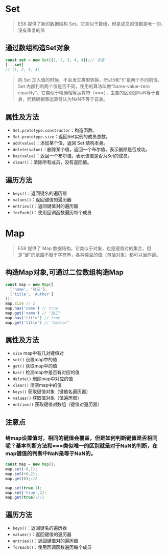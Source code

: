 # Set
> ES6 提供了新的数据结构 Set。它类似于数组，但是成员的值都是唯一的，没有重复的值

## 通过数组构造Set对象
```javascript
const set = new Set([1, 2, 3, 4, 4]);// 去重
[...set]
// [1, 2, 3, 4]
```
> 向 Set 加入值的时候，不会发生类型转换，所以5和"5"是两个不同的值。Set 内部判断两个值是否不同，使用的算法叫做“Same-value-zero equality”，它类似于精确相等运算符（===），主要的区别是NaN等于自身，而精确相等运算符认为NaN不等于自身。

## 属性及方法
- `Set.prototype.constructor`：构造函数。
- `Set.prototype.size`：返回Set实例的成员总数。
- `add(value)`：添加某个值，返回 Set 结构本身。
- `delete(value)`：删除某个值，返回一个布尔值，表示删除是否成功。
- `has(value)`：返回一个布尔值，表示该值是否为Set的成员。
- `clear()`：清除所有成员，没有返回值。

## 遍历方法
- `keys()`：返回键名的遍历器
- `values()`：返回键值的遍历器
- `entries()`：返回键值对的遍历器
- `forEach()`：使用回调函数遍历每个成员

# Map
> ES6 提供了 Map 数据结构。它类似于对象，也是键值对的集合，但是“键”的范围不限于字符串，各种类型的值（包括对象）都可以当作键。

## 构造Map对象,可通过二位数组构造Map
```javascript
const map = new Map([
  ['name', '张三'],
  ['title', 'Author']
]);
map.size // 2
map.has('name') // true
map.get('name') // "张三"
map.has('title') // true
map.get('title') // "Author"
```

## 属性及方法
- `size`  map中有几对键值对
- `set()` 设置map中的值
- `get()` 获取map中的值
- `has()` 检测map中是否有对应的值
- `delete()` 删除map中对应的值
- `clear()` 清空map中的值
- `keys()` 获取键值对象（键值名遍历器）
- `values()` 获取值对象（值遍历器）
- `entries()` 获取键值对数组（键值对遍历器）


## 注意点

### 给map设置值时，相同的键值会覆盖，但是如何判断键值是否相同呢？基本判断方法和===类似唯一的区别就是对于NaN的判断，在map键值的判断中NaN是等于NaN的。
```javascript
const map = new Map();
map.set(-0,1);
map.set(+0,2);
map.get(0);//2

map.set(true,1);
map.set('true',2);
map.get(true);//1
```

## 遍历方法
- `keys()`：返回键名的遍历器
- `values()`：返回键值的遍历器
- `entries()`：返回键值对的遍历器
- `forEach()`：使用回调函数遍历每个成员
